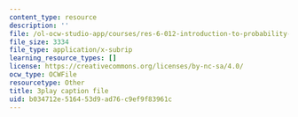 ```yaml
---
content_type: resource
description: ''
file: /ol-ocw-studio-app/courses/res-6-012-introduction-to-probability-spring-2018/b034712e516453d9ad76c9ef9f83961c_5CHUuMZZzSY.vtt
file_size: 3334
file_type: application/x-subrip
learning_resource_types: []
license: https://creativecommons.org/licenses/by-nc-sa/4.0/
ocw_type: OCWFile
resourcetype: Other
title: 3play caption file
uid: b034712e-5164-53d9-ad76-c9ef9f83961c
---
```

